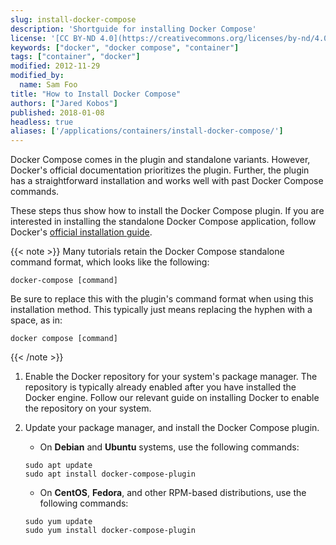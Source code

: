 ```yaml
---
slug: install-docker-compose
description: 'Shortguide for installing Docker Compose'
license: '[CC BY-ND 4.0](https://creativecommons.org/licenses/by-nd/4.0)'
keywords: ["docker", "docker compose", "container"]
tags: ["container", "docker"]
modified: 2012-11-29
modified_by:
  name: Sam Foo
title: "How to Install Docker Compose"
authors: ["Jared Kobos"]
published: 2018-01-08
headless: true
aliases: ['/applications/containers/install-docker-compose/']
---
```


<!--- Installation instructions for Docker Compose -->

Docker Compose comes in the plugin and standalone variants. However, Docker's official documentation prioritizes the plugin. Further, the plugin has a straightforward installation and works well with past Docker Compose commands.

These steps thus show how to install the Docker Compose plugin. If you are interested in installing the standalone Docker Compose application, follow Docker's [official installation guide](https://docs.docker.com/compose/install/other/#on-linux).

{{< note >}}
Many tutorials retain the Docker Compose standalone command format, which looks like the following:

```command
docker-compose [command]
```

Be sure to replace this with the plugin's command format when using this installation method. This typically just means replacing the hyphen with a space, as in:

```command
docker compose [command]
```

{{< /note >}}

1. Enable the Docker repository for your system's package manager. The repository is typically already enabled after you have installed the Docker engine. Follow our relevant guide on installing Docker to enable the repository on your system.

1. Update your package manager, and install the Docker Compose plugin.

    - On **Debian** and **Ubuntu** systems, use the following commands:

    ```command
    sudo apt update
    sudo apt install docker-compose-plugin
    ```

    - On **CentOS**, **Fedora**, and other RPM-based distributions, use the following commands:

    ```command
    sudo yum update
    sudo yum install docker-compose-plugin
    ```
